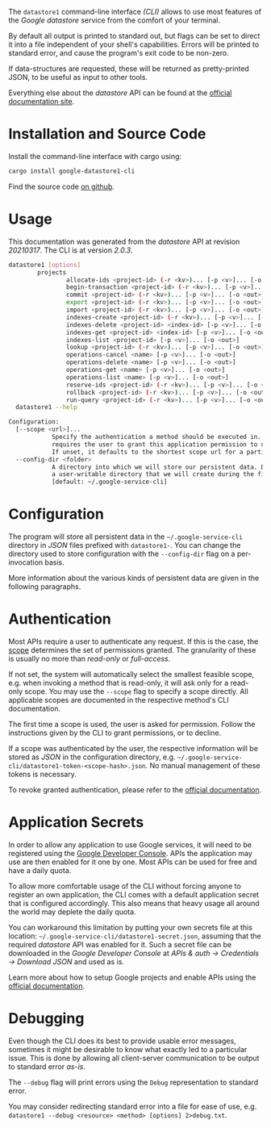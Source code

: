 <!---
DO NOT EDIT !
This file was generated automatically from 'src/mako/cli/README.md.mako'
DO NOT EDIT !
-->
The `datastore1` command-line interface *(CLI)* allows to use most features of the *Google datastore* service from the comfort of your terminal.

By default all output is printed to standard out, but flags can be set to direct it into a file independent of your shell's
capabilities. Errors will be printed to standard error, and cause the program's exit code to be non-zero.

If data-structures are requested, these will be returned as pretty-printed JSON, to be useful as input to other tools.

Everything else about the *datastore* API can be found at the
[official documentation site](https://cloud.google.com/datastore/).

# Installation and Source Code

Install the command-line interface with cargo using:

```bash
cargo install google-datastore1-cli
```

Find the source code [on github](https://github.com/Byron/google-apis-rs/tree/main/gen/datastore1-cli).

# Usage

This documentation was generated from the *datastore* API at revision *20210317*. The CLI is at version *2.0.3*.

```bash
datastore1 [options]
        projects
                allocate-ids <project-id> (-r <kv>)... [-p <v>]... [-o <out>]
                begin-transaction <project-id> (-r <kv>)... [-p <v>]... [-o <out>]
                commit <project-id> (-r <kv>)... [-p <v>]... [-o <out>]
                export <project-id> (-r <kv>)... [-p <v>]... [-o <out>]
                import <project-id> (-r <kv>)... [-p <v>]... [-o <out>]
                indexes-create <project-id> (-r <kv>)... [-p <v>]... [-o <out>]
                indexes-delete <project-id> <index-id> [-p <v>]... [-o <out>]
                indexes-get <project-id> <index-id> [-p <v>]... [-o <out>]
                indexes-list <project-id> [-p <v>]... [-o <out>]
                lookup <project-id> (-r <kv>)... [-p <v>]... [-o <out>]
                operations-cancel <name> [-p <v>]... [-o <out>]
                operations-delete <name> [-p <v>]... [-o <out>]
                operations-get <name> [-p <v>]... [-o <out>]
                operations-list <name> [-p <v>]... [-o <out>]
                reserve-ids <project-id> (-r <kv>)... [-p <v>]... [-o <out>]
                rollback <project-id> (-r <kv>)... [-p <v>]... [-o <out>]
                run-query <project-id> (-r <kv>)... [-p <v>]... [-o <out>]
  datastore1 --help

Configuration:
  [--scope <url>]...
            Specify the authentication a method should be executed in. Each scope
            requires the user to grant this application permission to use it.
            If unset, it defaults to the shortest scope url for a particular method.
  --config-dir <folder>
            A directory into which we will store our persistent data. Defaults to
            a user-writable directory that we will create during the first invocation.
            [default: ~/.google-service-cli]

```

# Configuration

The program will store all persistent data in the `~/.google-service-cli` directory in *JSON* files prefixed with `datastore1-`.  You can change the directory used to store configuration with the `--config-dir` flag on a per-invocation basis.

More information about the various kinds of persistent data are given in the following paragraphs.

# Authentication

Most APIs require a user to authenticate any request. If this is the case, the [scope][scopes] determines the 
set of permissions granted. The granularity of these is usually no more than *read-only* or *full-access*.

If not set, the system will automatically select the smallest feasible scope, e.g. when invoking a
method that is read-only, it will ask only for a read-only scope. 
You may use the `--scope` flag to specify a scope directly. 
All applicable scopes are documented in the respective method's CLI documentation.

The first time a scope is used, the user is asked for permission. Follow the instructions given 
by the CLI to grant permissions, or to decline.

If a scope was authenticated by the user, the respective information will be stored as *JSON* in the configuration
directory, e.g. `~/.google-service-cli/datastore1-token-<scope-hash>.json`. No manual management of these tokens
is necessary.

To revoke granted authentication, please refer to the [official documentation][revoke-access].

# Application Secrets

In order to allow any application to use Google services, it will need to be registered using the 
[Google Developer Console][google-dev-console]. APIs the application may use are then enabled for it
one by one. Most APIs can be used for free and have a daily quota.

To allow more comfortable usage of the CLI without forcing anyone to register an own application, the CLI
comes with a default application secret that is configured accordingly. This also means that heavy usage
all around the world may deplete the daily quota.

You can workaround this limitation by putting your own secrets file at this location: 
`~/.google-service-cli/datastore1-secret.json`, assuming that the required *datastore* API 
was enabled for it. Such a secret file can be downloaded in the *Google Developer Console* at 
*APIs & auth -> Credentials -> Download JSON* and used as is.

Learn more about how to setup Google projects and enable APIs using the [official documentation][google-project-new].


# Debugging

Even though the CLI does its best to provide usable error messages, sometimes it might be desirable to know
what exactly led to a particular issue. This is done by allowing all client-server communication to be 
output to standard error *as-is*.

The `--debug` flag will print errors using the `Debug` representation to standard error.

You may consider redirecting standard error into a file for ease of use, e.g. `datastore1 --debug <resource> <method> [options] 2>debug.txt`.


[scopes]: https://developers.google.com/+/api/oauth#scopes
[revoke-access]: http://webapps.stackexchange.com/a/30849
[google-dev-console]: https://console.developers.google.com/
[google-project-new]: https://developers.google.com/console/help/new/